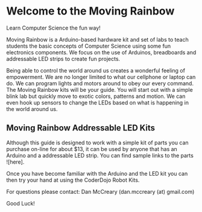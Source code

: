 Welcome to the Moving Rainbow
==============

Learn Computer Science the fun way!

Moving Rainbow is a Arduino-based hardware kit and set of labs to teach students the basic concepts of Computer Science using some fun electronics components.  We focus on the use of Arduinos, breadboards and addressable LED strips to create fun projects.

Being able to control the world around us creates a wonderful feeling of empowerment.  We are no longer limited to what our cellphone or laptop can do.  We can program lights and motors around to obey our every command.  The Moving Rainbow kits will be your guide.  You will start out with a simple blink lab but quickly move to exotic colors, patterns and motion.  We can even hook up sensors to change the LEDs based on what is happening in the world around us.

Moving Rainbow Addressable LED Kits
----------

Although this guide is designed to work with a simple kit of parts you can purchase on-line for about $13, it can be used by anyone that has an Arduino and a addressable LED strip.  You can find sample links to the parts ![here].

Once you have become familiar with the Arduino and the LED kit you can then try your hand at using the CoderDojo Robot Kits.

For questions please contact: Dan McCreary (dan.mccreary (at) gmail.com)

Good Luck!